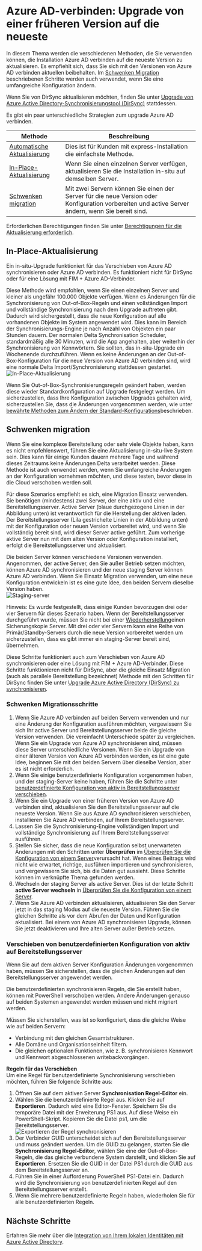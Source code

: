 <properties
   pageTitle="Azure AD-verbinden: Upgrade von einer früheren Version | Microsoft Azure"
   description="Erläutert die unterschiedlichen Methoden, auf die neueste Version von Azure Active Directory eine Verbindung herstellen, einschließlich in-situ-Upgrade und Migration Einsatz zu aktualisieren."
   services="active-directory"
   documentationCenter=""
   authors="AndKjell"
   manager="femila"
   editor=""/>

<tags
   ms.service="active-directory"
   ms.devlang="na"
   ms.topic="article"
   ms.tgt_pltfrm="na"
   ms.workload="Identity"
   ms.date="10/12/2016"
   ms.author="billmath"/>

# <a name="azure-ad-connect-upgrade-from-a-previous-version-to-the-latest"></a>Azure AD-verbinden: Upgrade von einer früheren Version auf die neueste
In diesem Thema werden die verschiedenen Methoden, die Sie verwenden können, die Installation Azure AD verbinden auf die neueste Version zu aktualisieren. Es empfiehlt sich, dass Sie sich mit den Versionen von Azure AD verbinden aktuellen beibehalten. Im [Schwenken Migration](#swing-migration) beschriebenen Schritte werden auch verwendet, wenn Sie eine umfangreiche Konfiguration ändern.

Wenn Sie von DirSync aktualisieren möchten, finden Sie unter [Upgrade von Azure Active Directory-Synchronisierungstool (DirSync)](./connect/active-directory-aadconnect-dirsync-upgrade-get-started.md) stattdessen.

Es gibt ein paar unterschiedliche Strategien zum upgrade Azure AD verbinden.

Methode | Beschreibung
--- | ---
[Automatische Aktualisierung](active-directory-aadconnect-feature-automatic-upgrade.md) | Dies ist für Kunden mit express-Installation die einfachste Methode.
[In-Place-Aktualisierung](#in-place-upgrade) | Wenn Sie einen einzelnen Server verfügen, aktualisieren Sie die Installation in-situ auf demselben Server.
[Schwenken migration](#swing-migration) | Mit zwei Servern können Sie einen der Server für die neue Version oder Konfiguration vorbereiten und active Server ändern, wenn Sie bereit sind.

Erforderlichen Berechtigungen finden Sie unter [Berechtigungen für die Aktualisierung erforderlich](./connect/active-directory-aadconnect-accounts-permissions.md#upgrade).

## <a name="in-place-upgrade"></a>In-Place-Aktualisierung
Ein in-situ-Upgrade funktioniert für das Verschieben von Azure AD synchronisieren oder Azure AD verbinden. Es funktioniert nicht für DirSync oder für eine Lösung mit FIM + Azure AD-Verbinder.

Diese Methode wird empfohlen, wenn Sie einen einzelnen Server und kleiner als ungefähr 100.000 Objekte verfügen. Wenn es Änderungen für die Synchronisierung von Out-of-Box-Regeln und einen vollständigen Import und vollständige Synchronisierung nach dem Upgrade auftreten gibt. Dadurch wird sichergestellt, dass die neue Konfiguration auf alle vorhandenen Objekte im System angewendet wird. Dies kann im Bereich der Synchronisierungs-Engine je nach Anzahl von Objekten ein paar Stunden dauern. Der normalen Delta Synchronisation Scheduler, standardmäßig alle 30 Minuten, wird die App angehalten, aber weiterhin der Synchronisierung von Kennwörtern. Sie sollten, das in-situ-Upgrade ein Wochenende durchzuführen. Wenn es keine Änderungen an der Out-of-Box-Konfiguration für die neue Version von Azure AD verbinden sind, wird eine normale Delta Import/Synchronisierung stattdessen gestartet.  
![In-Place-Aktualisierung](./media/active-directory-aadconnect-upgrade-previous-version/inplaceupgrade.png)

Wenn Sie Out-of-Box-Synchronisierungsregeln geändert haben, werden diese wieder Standardkonfiguration auf Upgrade festgelegt werden. Um sicherzustellen, dass Ihre Konfiguration zwischen Upgrades gehalten wird, sicherzustellen Sie, dass die Änderungen vorgenommen werden, wie unter [bewährte Methoden zum Ändern der Standard-Konfigurations](active-directory-aadconnectsync-best-practices-changing-default-configuration.md)beschrieben.

## <a name="swing-migration"></a>Schwenken migration
Wenn Sie eine komplexe Bereitstellung oder sehr viele Objekte haben, kann es nicht empfehlenswert, führen Sie eine Aktualisierung in-situ-live System sein. Dies kann für einige Kunden dauern mehrere Tage und während dieses Zeitraums keine Änderungen Delta verarbeitet werden. Diese Methode ist auch verwendet werden, wenn Sie umfangreiche Änderungen an der Konfiguration vornehmen möchten, und diese testen, bevor diese in die Cloud verschoben werden soll.

Für diese Szenarios empfiehlt es sich, eine Migration Einsatz verwenden. Sie benötigen (mindestens) zwei Server, der eine aktiv und eine Bereitstellungsserver. Active Server (blaue durchgezogene Linien in der Abbildung unten) ist verantwortlich für die Herstellung der aktiven laden. Der Bereitstellungsserver (Lila gestrichelte Linien in der Abbildung unten) mit der Konfiguration oder neuen Version vorbereitet wird, und wenn Sie vollständig bereit sind, wird dieser Server active geführt. Zum vorherige aktive Server nun mit dem alten Version oder Konfiguration installiert, erfolgt die Bereitstellungsserver und aktualisiert.

Die beiden Server können verschiedene Versionen verwenden. Angenommen, der active Server, den Sie außer Betrieb setzen möchten, können Azure AD synchronisieren und der neue staging Server können Azure AD verbinden. Wenn Sie Einsatz Migration verwenden, um eine neue Konfiguration entwickeln ist es eine gute Idee, den beiden Servern dieselbe Version haben.  
![Staging-server](./media/active-directory-aadconnect-upgrade-previous-version/stagingserver1.png)

Hinweis: Es wurde festgestellt, dass einige Kunden bevorzugen drei oder vier Servern für dieses Szenario haben. Wenn der Bereitstellungsserver durchgeführt wurde, müssen Sie nicht bei einer [Wiederherstellung](active-directory-aadconnectsync-operations.md#disaster-recovery)einen Sicherungskopie Server. Mit drei oder vier Servern kann eine Reihe von Primär/Standby-Servers durch die neue Version vorbereitet werden um sicherzustellen, dass es gibt immer ein staging-Server bereit sind, übernehmen.

Diese Schritte funktioniert auch zum Verschieben von Azure AD synchronisieren oder eine Lösung mit FIM + Azure AD-Verbinder. Diese Schritte funktionieren nicht für DirSync, aber die gleiche Einsatz Migration (auch als parallele Bereitstellung bezeichnet) Methode mit den Schritten für DirSync finden Sie unter [Upgrade Azure Active Directory (DirSync) zu synchronisieren](./connect/active-directory-aadconnect-dirsync-upgrade-get-started.md).

### <a name="swing-migration-steps"></a>Schwenken Migrationsschritte

1. Wenn Sie Azure AD verbinden auf beiden Servern verwenden und nur eine Änderung der Konfiguration ausführen möchten, vergewissern Sie sich Ihr active Server und Bereitstellungsserver beide die gleiche Version verwenden. Die vereinfacht Unterschiede später zu vergleichen. Wenn Sie ein Upgrade von Azure AD synchronisieren sind, müssen diese Server unterschiedliche Versionen. Wenn Sie ein Upgrade von einer älteren Version von Azure AD verbinden werden, es ist eine gute Idee, beginnen Sie mit den beiden Servern über dieselbe Version, aber es ist nicht erforderlich.
2. Wenn Sie einige benutzerdefinierte Konfiguration vorgenommen haben, und der staging-Server keine haben, führen Sie die Schritte unter [benutzerdefinierte Konfiguration von aktiv in Bereitstellungsserver verschieben](#move-custom-configuration-from-active-to-staging-server).
3. Wenn Sie ein Upgrade von einer früheren Version von Azure AD verbinden sind, aktualisieren Sie den Bereitstellungsserver auf die neueste Version. Wenn Sie aus Azure AD synchronisieren verschieben, installieren Sie Azure AD verbinden, auf Ihrem Bereitstellungsserver.
4. Lassen Sie die Synchronisierung-Engine vollständigen Import und vollständige Synchronisierung auf Ihrem Bereitstellungsserver ausführen.
5. Stellen Sie sicher, dass die neue Konfiguration selbst unerwarteten Änderungen mit den Schritten unter **Überprüfen** im [Überprüfen Sie die Konfiguration von einem Server](active-directory-aadconnectsync-operations.md#verify-the-configuration-of-a-server)verursacht hat. Wenn eines Beitrags wird nicht wie erwartet, richtige, ausführen importieren und synchronisieren, und vergewissern Sie sich, bis die Daten gut aussieht. Diese Schritte können im verknüpfte Thema gefunden werden.
6. Wechseln der staging Server als active Server. Dies ist der letzte Schritt **active Server wechseln** in [Überprüfen Sie die Konfiguration von einem Server](active-directory-aadconnectsync-operations.md#verify-the-configuration-of-a-server).
7. Wenn Sie Azure AD verbinden aktualisieren, aktualisieren Sie den Server jetzt in das staging Modus auf die neueste Version. Führen Sie die gleichen Schritte als vor dem Abrufen der Daten und Konfiguration aktualisiert. Bei einem von Azure AD synchronisieren Upgrade, können Sie jetzt deaktivieren und Ihre alten Server außer Betrieb setzen.

### <a name="move-custom-configuration-from-active-to-staging-server"></a>Verschieben von benutzerdefinierten Konfiguration von aktiv auf Bereitstellungsserver
Wenn Sie auf dem aktiven Server Konfiguration Änderungen vorgenommen haben, müssen Sie sicherstellen, dass die gleichen Änderungen auf den Bereitstellungsserver angewendet werden.

Die benutzerdefinierten synchronisieren Regeln, die Sie erstellt haben, können mit PowerShell verschoben werden. Andere Änderungen genauso auf beiden Systemen angewendet werden müssen und nicht migriert werden.

Müssen Sie sicherstellen, was ist so konfiguriert, dass die gleiche Weise wie auf beiden Servern:

- Verbindung mit den gleichen Gesamtstrukturen.
- Alle Domäne und Organisationseinheit filtern.
- Die gleichen optionalen Funktionen, wie z. B. synchronisieren Kennwort und Kennwort abgeschlossenen writebackvorgängen.

**Regeln für das Verschieben**  
Um eine Regel für benutzerdefinierte Synchronisierung verschieben möchten, führen Sie folgende Schritte aus:

1. Öffnen Sie auf dem aktiven Server **Synchronisation Regel-Editor** ein.
2. Wählen Sie die benutzerdefinierte Regel aus. Klicken Sie auf **Exportieren**. Dadurch wird eine Editor-Fenster. Speichern Sie die temporäre Datei mit der Erweiterung PS1 aus. Auf diese Weise ein PowerShell-Skript. Kopieren Sie die Datei ps1, um die Bereitstellungsserver.  
![Exportieren der Regel synchronisieren](./media/active-directory-aadconnect-upgrade-previous-version/exportrule.png)
3. Der Verbinder GUID unterscheidet sich auf den Bereitstellungsserver und muss geändert werden. Um die GUID zu gelangen, starten Sie die **Synchronisierung Regel-Editor**, wählen Sie eine der Out-of-Box-Regeln, die das gleiche verbundene System darstellt, und klicken Sie auf **Exportieren**. Ersetzen Sie die GUID in der Datei PS1 durch die GUID aus dem Bereitstellungsserver an.
4. Führen Sie in einer Aufforderung PowerShell PS1-Datei ein. Dadurch wird die Synchronisierung von benutzerdefinierten Regel auf den Bereitstellungsserver erstellt.
5. Wenn Sie mehrere benutzerdefinierte Regeln haben, wiederholen Sie für alle benutzerdefinierten Regeln.

## <a name="next-steps"></a>Nächste Schritte
Erfahren Sie mehr über die [Integration von Ihrem lokalen Identitäten mit Azure Active Directory](active-directory-aadconnect.md).
